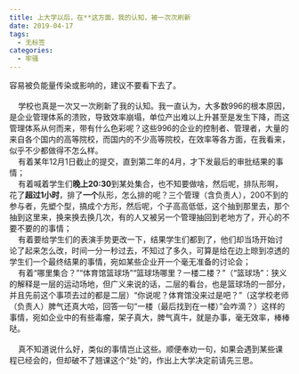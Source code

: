 ```yaml
---
title: 上大学以后，在**这方面，我的认知，被一次次刷新
date: 2019-04-17
tags: 
  - 无标签
categories:
  - 牢骚
---
```

容易被负能量传染或影响的，建议不要看下去了。<br><br>&nbsp;&nbsp;&nbsp;&nbsp;学校也真是一次又一次刷新了我的认知。我一直认为，大多数996的根本原因，是企业管理体系的溃败，导致效率崩塌，单位产出难以上升甚至是发生下降，而这管理体系从何而来，带有什么色彩呢？这些996的企业的控制者、管理者，大量的来自各个国内的高等院校，而国内的不少高等院校，在效率等各方面，在我看来，似乎不少都做得不怎么样。<br>&nbsp;&nbsp;&nbsp;&nbsp;有着某年12月1日截止的提交，直到第二年的4月，才下发最后的审批结果的事情；<br>&nbsp;&nbsp;&nbsp;&nbsp;有着喊着学生们<b>晚上20:30</b>到某处集合，也不知要做啥，然后呢，排队形啊，花了<b>超过1小时</b>，排了<b>一个</b>队形，怎么排的呢？三个管理（含负责人），200不到的参与者，先塑个型，搞成个方形，然后呢，个子高高低低，这个抽到那里去，那个抽到这里来，换来换去换几次，有的人又被另一个管理抽回到老地方了，开心的不要不要的的事情；<br>&nbsp;&nbsp;&nbsp;&nbsp;有着要给学生们的表演手势更改一下，结果学生们都到了，他们却当场开始讨论了起来怎么改，时间一分一秒过去，不知过了多久，可算是给在边上晾到凉透的学生们一个最终结果的事情，宛如某些企业开一个毫无准备的讨论会；<br>&nbsp;&nbsp;&nbsp;&nbsp;有着“哪里集合？”“体育馆篮球场”“篮球场哪里？一楼二楼？”（“篮球场”：狭义的解释是一层的运动场地，但广义来说的话，二层的看台，也是篮球场的一部分，并且先前这个事项去过的都是二层）“你说呢？体育馆没来过是吧？”（这学校老师（负责人）脾气还真大哈，回答一句“一楼（最后找到在一楼）”会咋滴？）这样的事情，宛如企业中的有些毒瘤，架子真大，脾气真牛，就是办事，毫无效率，棒棒哒。<br><br>&nbsp;&nbsp;&nbsp;&nbsp;真不知道说什么好，类似的事情岂止这些。顺便奉劝一句，如果会遇到某些课程已经会的，但却破不了翘课这个“处”的，作出上大学决定前请先三思。